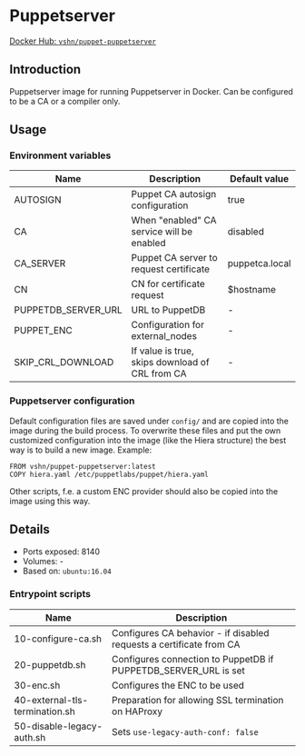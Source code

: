 # Puppetserver

[Docker Hub: `vshn/puppet-puppetserver`](https://hub.docker.com/r/vshn/puppet-puppetserver/)

## Introduction

Puppetserver image for running Puppetserver in Docker. Can be configured to be a CA or
a compiler only.

## Usage

### Environment variables

| Name                | Description                                     | Default value  |
| ----                | -----------------------------------------       | -------------- |
| AUTOSIGN            | Puppet CA autosign configuration                | true           |
| CA                  | When "enabled" CA service will be enabled       | disabled       |
| CA_SERVER           | Puppet CA server to request certificate         | puppetca.local |
| CN                  | CN for certificate request                      | $hostname      |
| PUPPETDB_SERVER_URL | URL to PuppetDB                                 | -              |
| PUPPET_ENC          | Configuration for external_nodes                | -              |
| SKIP_CRL_DOWNLOAD   | If value is true, skips download of CRL from CA | -              |

### Puppetserver configuration

Default configuration files are saved under `config/` and are copied into the image
during the build process. To overwrite these files and put the own customized
configuration into the image (like the Hiera structure) the best way is to build
a new image. Example:

```
FROM vshn/puppet-puppetserver:latest
COPY hiera.yaml /etc/puppetlabs/puppet/hiera.yaml
```

Other scripts, f.e. a custom ENC provider should also be copied into the image
using this way.

## Details

* Ports exposed: 8140
* Volumes: -
* Based on: `ubuntu:16.04`

### Entrypoint scripts

| Name                           | Description                                                          |
| ----                           | -----------                                                          |
| 10-configure-ca.sh             | Configures CA behavior - if disabled requests a certificate from CA  |
| 20-puppetdb.sh                 | Configures connection to PuppetDB if PUPPETDB_SERVER_URL is set      |
| 30-enc.sh                      | Configures the ENC to be used                                        |
| 40-external-tls-termination.sh | Preparation for allowing SSL termination on HAProxy                  |
| 50-disable-legacy-auth.sh      | Sets `use-legacy-auth-conf: false`                                   |
